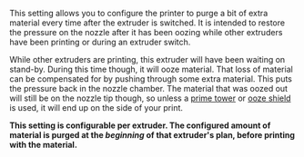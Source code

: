 This setting allows you to configure the printer to purge a bit of extra material every time after the extruder is switched. It is intended to restore the pressure on the nozzle after it has been oozing while other extruders have been printing or during an extruder switch.

While other extruders are printing, this extruder will have been waiting on stand-by. During this time though, it will ooze material. That loss of material can be compensated for by pushing through some extra material. This puts the pressure back in the nozzle chamber. The material that was oozed out will still be on the nozzle tip though, so unless a [prime tower](../dual/prime_tower_enable.md) or [ooze shield](../dual/ooze_shield_enabled.md) is used, it will end up on the side of your print. 

**This setting is configurable per extruder. The configured amount of material is purged at the *beginning* of that extruder's plan, before printing with the material.**